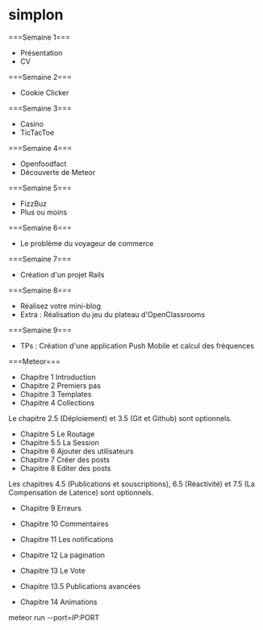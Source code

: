 # simplon

===Semaine 1===

* Présentation
* CV

===Semaine 2===

* Cookie Clicker


===Semaine 3===

* Casino
* TicTacToe

===Semaine 4===

* Openfoodfact
* Découverte de Meteor

===Semaine 5===

* FizzBuz
* Plus ou moins

===Semaine 6===

* Le problème du voyageur de commerce

===Semaine 7===

* Création d'un projet Rails

===Semaine 8===

* Réalisez votre mini-blog
* Extra : Réalisation du jeu du plateau d'OpenClassrooms

===Semaine 9===

* TPs : Création d'une application Push Mobile et calcul des fréquences

===Meteor===

* Chapitre 1  Introduction
* Chapitre 2  Premiers pas
* Chapitre 3  Templates
* Chapitre 4  Collections

Le chapitre 2.5 (Déploiement) et 3.5 (Git et Github) sont optionnels.

* Chapitre 5  Le Routage
* Chapitre 5.5  La Session
* Chapitre 6  Ajouter des utilisateurs
* Chapitre 7  Créer des posts
* Chapitre 8  Editer des posts

Les chapitres 4.5 (Publications et souscriptions), 6.5 (Réactivité) et 7.5 (La Compensation de Latence) sont optionnels.

* Chapitre 9  Erreurs
* Chapitre 10  Commentaires
* Chapitre 11  Les notifications
* Chapitre 12  La pagination

* Chapitre 13  Le Vote
* Chapitre 13.5  Publications avancées
* Chapitre 14 Animations

meteor run --port=$IP:$PORT

